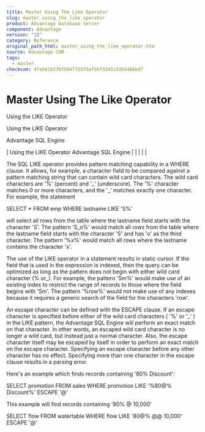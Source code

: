 ```yaml
---
title: Master Using The Like Operator
slug: master_using_the_like_operator
product: Advantage Database Server
component: Advantage
version: "12"
category: Reference
original_path_html: master_using_the_like_operator.htm
source: Advantage CHM
tags:
  - master
checksum: 4fab61827bf5947f55f5af5bf3241c5db546bbd7
---
```


# Master Using The Like Operator

Using the LIKE Operator

Using the LIKE Operator

Advantage SQL Engine

| Using the LIKE Operator  Advantage SQL Engine |  |  |  |  |

The SQL LIKE operator provides pattern matching capability in a WHERE clause. It allows, for example, a character field to be compared against a pattern matching string that can contain wild card characters. The wild card characters are '%' (percent) and '\_' (underscore). The '%' character matches 0 or more characters, and the '\_' matches exactly one character. For example, the statement

SELECT \* FROM emp WHERE lastname LIKE 'S%'

will select all rows from the table where the lastname field starts with the character 'S'. The pattern 'S\_o%' would match all rows from the table where the lastname field starts with the character 'S' and has 'o' as the third character. The pattern '%x%' would match all rows where the lastname contains the character 'x'.

The use of the LIKE operator in a statement results in static cursor. If the field that is used in the expression is indexed, then the query can be optimized as long as the pattern does not begin with either wild card character (% or\_). For example, the pattern 'Sm%' would make use of an existing index to restrict the range of records to those where the field begins with 'Sm'. The pattern '%row%' would not make use of any indexes because it requires a generic search of the field for the characters 'row'.

An escape character can be defined with the ESCAPE clause. If an escape character is specified before either of the wild card characters ( '%' or '\_' ) in the LIKE pattern, the Advantage SQL Engine will perform an exact match on that character. In other words, an escaped wild card character is no longer a wild card, but instead just a normal character. Also, the escape character itself may be escaped by itself in order to perform an exact match on the escape character. Specifying an escape character before any other character has no effect. Specifying more than one character in the escape clause results in a parsing error.

Here's an example which finds records containing '80% Discount':

SELECT promotion FROM sales WHERE promotion LIKE '%80@% Discount%' ESCAPE '@'

This example will find records containing '80% @ 10,000'

SELECT flow FROM watertable WHERE flow LIKE '80@% @@ 10,000' ESCAPE '@'
